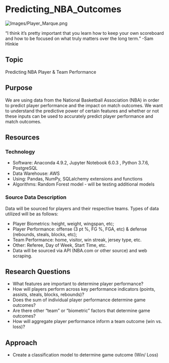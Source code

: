 # Predicting_NBA_Outcomes
![Images/Player_Marque.png](Images/Player_Marque.png)

“I think it’s pretty important that you learn how to keep your own scoreboard and how to be focused on what truly matters over the long term.”
-Sam Hinkie

## Topic
Predicting NBA Player & Team Performance

## Purpose 
We are using data from the National Basketball Association (NBA) in order to predict player performance and the impact on match outcomes. We want to understand the predictive power of certain features and whether or not these inputs can be used to accurately predict player performance and match outcomes.

## Resources


### Technology

- Software: Anaconda 4.9.2, Jupyter Notebook 6.0.3 , Python 3.7.6, PostgreSQL
- Data Warehouse:  AWS
- Using: Pandas, NumPy, SQLalchemy extensions and functions
- Algorithms: Random Forest model - will be testing additional models

### Source Data Description
Data will be sourced for players and their respective teams.  Types of data utilized will be as follows:
- Player Biometrics: height, weight, wingspan, etc; 
- Player Performance: offense (3 pt %, FG %, FGA, etc) & defense (rebounds, steals, blocks, etc); 
- Team Performance: home, visitor, win streak, jersey type, etc.
- Other: Referee, Day of Week, Start Time, etc.
- Data will be sourced via API (NBA.com or other source) and web scraping.

## Research Questions
- What features are important to determine player performance? 
- How will players perform across key performance indicators (points, assists, steals, blocks, rebounds)?
- Does the sum of individual player performance determine game outcomes?
- Are there other “team” or “biometric” factors that determine game outcomes?
- How will aggregate player performance inform a team outcome (win vs. loss)?

## Approach
- Create a classification model to determine game outcome (Win/ Loss)
